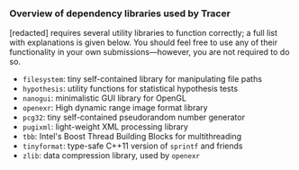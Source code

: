 ### Overview of dependency libraries used by Tracer

[redacted] requires several utility libraries to function correctly; a full list with
explanations is given below. You should feel free to use any of their
functionality in your own submissions—however, you are not required to do so.

* `filesystem`: tiny self-contained library for manipulating file paths
* `hypothesis`: utility functions for statistical hypothesis tests
* `nanogui`: minimalistic GUI library for OpenGL
* `openexr`: High dynamic range image format library
* `pcg32`: tiny self-contained pseudorandom number generator
* `pugixml`: light-weight XML processing library
* `tbb`: Intel's Boost Thread Building Blocks for multithreading
* `tinyformat`: type-safe C++11 version of `sprintf` and friends
* `zlib`: data compression library, used by `openexr`
